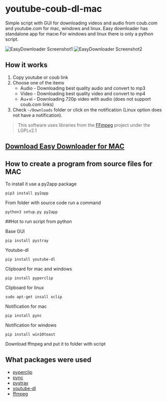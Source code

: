# youtube-coub-dl-mac
Simple script with GUI for downloading videos and audio from coub.com and youtube.com for mac, windows and linux.
Easy downloader has standalone app for macю For windows and linux there is only a python script.

![EasyDownloader Screenshot1](https://github.com/steam3d/youtube-coub-dl-mac/blob/master/ReadmeMedia/1.jpg)
![EasyDownloader Screenshot2](https://github.com/steam3d/youtube-coub-dl-mac/blob/master/ReadmeMedia/2.jpg)

## How it works

1. Copy youtube or coub link
2. Choose one of the items
 	* Audio - Downloading best quality audio and convert to mp3
	* Video - Downloading best quality video and convert to mp4
	* Au+vi - Downloading 720p video with audio (does not support coub.com links)
3. Check `~/Downloads` folder or click on the notification (Linux option does not have a notification).

> This software uses libraries from the [FFmpeg](https://www.ffmpeg.org/) project under the LGPLv2.1

## [Download Easy Downloader for MAC](https://github.com/steam3d/youtube-coub-dl-mac/releases)

## How to create a program from source files for MAC
To install it use a py2app package

	pip3 install py2app


From folder with source code run a command

	python3 setup.py py2app

##Hot to run script from python

Base GUI	
	
	pip install pystray

Youtube-dl

	pip install youtube-dl	


Clipboard for mac and windows

	pip install pyperclip 
	
Clipboard for linux

	sudo apt-get insall xclip

Notification for mac

	pip install pync
	
Notification for windows

	pip install win10toast

Download ffmpeg and put it to folder with script

## What packages were used

* [pyperclip](https://github.com/asweigart/pyperclip)
* [pync](https://github.com/SeTeM/pync)
* [pystray](https://github.com/moses-palmer/pystray)
* [youtube-dl](https://github.com/rg3/youtube-dl)
* [ffmpeg](https://www.ffmpeg.org/)





